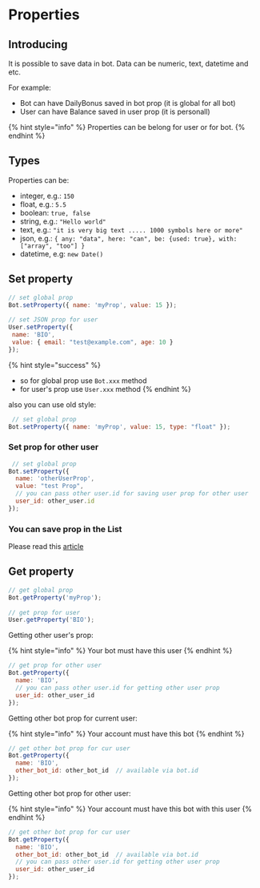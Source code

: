 # Properties

## Introducing

It is possible to save data in bot. Data can be numeric, text, datetime and etc.

For example:

* Bot can have DailyBonus saved in bot prop (it is global for all bot)
* User can have Balance saved in user prop (it is personall)

{% hint style="info" %}
Properties can be belong for user or for bot.
{% endhint %}

## Types

Properties can be:

* integer, e.g.: `150`
* float, e.g.: `5.5`&#x20;
* boolean: `true, false`
* string, e.g.: `"Hello world"`
* text, e.g.: `"it is very big text ..... 1000 symbols here or more"`
* json, e.g.: `{ any: "data", here: "can", be: {used: true}, with: ["array", "too"] }`
* datetime, e.g: `new Date()`



## Set property

```javascript
// set global prop
Bot.setProperty({ name: 'myProp', value: 15 });
 
// set JSON prop for user
User.setProperty({
 name: 'BIO',
 value: { email: "test@example.com", age: 10 }
});
```

{% hint style="success" %}
* so for global prop use `Bot.xxx` method
* for user's prop use `User.xxx` method
{% endhint %}

also you can use old style:

```javascript
 // set global prop
Bot.setProperty({ name: 'myProp', value: 15, type: "float" });
```

### Set prop for other user

```javascript
 // set global prop
Bot.setProperty({
  name: 'otherUserProp',
  value: "test Prop",
  // you can pass other user.id for saving user prop for other user
  user_id: other_user.id
});
```

### You can save prop in the List

Please read this [article](lists/)



## Get property

```javascript
// get global prop
Bot.getProperty('myProp');
 
// get prop for user
User.getProperty('BIO');
```



Getting other user's prop:

{% hint style="info" %}
Your bot must have this user
{% endhint %}

```javascript
// get prop for other user
Bot.getProperty({
  name: 'BIO',
  // you can pass other user.id for getting other user prop
  user_id: other_user_id
});
```



Getting other bot prop for current user:

{% hint style="info" %}
Your account must have this bot
{% endhint %}

```javascript
// get other bot prop for cur user
Bot.getProperty({
  name: 'BIO',
  other_bot_id: other_bot_id  // available via bot.id
});


```



Getting other bot prop for other user:

{% hint style="info" %}
Your account must have this bot with this user
{% endhint %}

```javascript
// get other bot prop for cur user
Bot.getProperty({
  name: 'BIO',
  other_bot_id: other_bot_id  // available via bot.id
  // you can pass other user.id for getting other user prop
  user_id: other_user_id
});
```

